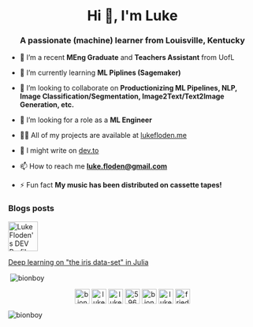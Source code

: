 <header>
 <link rel="stylesheet" href="https://cdn.jsdelivr.net/gh/devicons/devicon@v2.10.1/devicon.min.css">
</header>
  
<h1 align="center">Hi 👋, I'm Luke</h1>
<h3 align="center">A passionate (machine) learner from Louisville, Kentucky</h3>

- 🔭 I’m a recent **MEng Graduate** and **Teachers Assistant** from UofL

- 🌱 I’m currently learning **ML Piplines (Sagemaker)**

- 👯 I’m looking to collaborate on **Productionizing ML Pipelines, NLP, Image Classification/Segmentation, Image2Text/Text2Image Generation, etc.**

- 🤝 I’m looking for a role as a **ML Engineer**

- 👨‍💻 All of my projects are available at [lukefloden.me](http://www.lukefloden.me)

- 📝 I might write on [dev.to](https://dev.to/bionboy)

<!-- - 💬 Ask me about **C code for Operating systems (Im a TA for that class)** -->

- 📫 How to reach me **luke.floden@gmail.com**

- ⚡ Fun fact **My music has been distributed on cassette tapes!**

### Blogs posts
<a href="https://dev.to/bionboy">
  <img src="https://d2fltix0v2e0sb.cloudfront.net/dev-badge.svg" alt="Luke Floden's DEV Profile" height="60" width="60">
</a>

<!-- BLOG-POST-LIST:START -->
[Deep learning on "the iris data-set" in Julia](https://dev.to/bionboy/deep-learning-on-the-iris-data-set-in-julia-3pbe)
<!-- BLOG-POST-LIST:END -->

<!-- <p>
  <img align="left" src="https://github-readme-stats.vercel.app/api/top-langs/?username=bionboy&layout=compact&hide=html" alt="bionboy" />
</p> -->

<p>&nbsp;<img align="center" src="https://github-readme-stats.vercel.app/api?username=bionboy&show_icons=true" alt="bionboy" /></p>

<p align="center">
<a href="https://dev.to/bionboy" target="blank"><img align="center" src="https://cdn.jsdelivr.net/npm/simple-icons@3.0.1/icons/dev-dot-to.svg" alt="bionboy" height="30" width="30" /></a>
<a href="https://twitter.com/lukefloden" target="blank"><img align="center" src="https://cdn.jsdelivr.net/npm/simple-icons@3.0.1/icons/twitter.svg" alt="lukefloden" height="30" width="30" /></a>
<a href="https://linkedin.com/in/luke-floden-5191a8133" target="blank"><img align="center" src="https://cdn.jsdelivr.net/npm/simple-icons@3.0.1/icons/linkedin.svg" alt="luke-floden-5191a8133" height="30" width="30" /></a>
<a href="https://stackoverflow.com/users/5960430" target="blank"><img align="center" src="https://cdn.jsdelivr.net/npm/simple-icons@3.0.1/icons/stackoverflow.svg" alt="5960430" height="30" width="30" /></a>
<a href="https://kaggle.com/bionboy" target="blank"><img align="center" src="https://cdn.jsdelivr.net/npm/simple-icons@3.0.1/icons/kaggle.svg" alt="bionboy" height="30" width="30" /></a>
<a href="https://fb.com/luke floden" target="blank"><img align="center" src="https://cdn.jsdelivr.net/npm/simple-icons@3.0.1/icons/facebook.svg" alt="luke floden" height="30" width="30" /></a>
<a href="https://instagram.com/fried__plantains" target="blank"><img align="center" src="https://cdn.jsdelivr.net/npm/simple-icons@3.0.1/icons/instagram.svg" alt="fried__plantains" height="30" width="30" /></a>
</p>
<p align="left"> <img src="https://komarev.com/ghpvc/?username=bionboy" alt="bionboy" /> </p>
